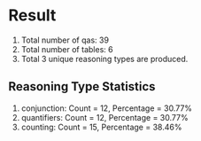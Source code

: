 # Result<br/>
1. Total number of qas: 39<br/>
2. Total number of tables: 6<br/>
3. Total 3 unique reasoning types are produced.<br/>
## **Reasoning Type Statistics**<br/>
1. conjunction: Count = 12, Percentage = 30.77%<br/>
2. quantifiers: Count = 12, Percentage = 30.77%<br/>
3. counting: Count = 15, Percentage = 38.46%<br/>
